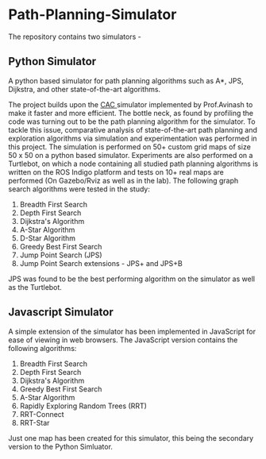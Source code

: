 # Path-Planning-Simulator
The repository contains two simulators -
## Python Simulator
A python based simulator for path planning algorithms such as A*, JPS, Dijkstra, and other state-of-the-art algorithms.
<p>The project builds upon the <a href="http://ieeexplore.ieee.org/document/7379179/"> CAC </a> simulator implemented by Prof.Avinash to make it faster and more efficient. The bottle neck, as found by profiling the code was turning out to be the path planning algorithm for the simulator. To tackle this issue, comparative analysis of state-of-the-art path planning and exploration algorithms via simulation and experimentation was performed in this project. The simulation is performed on 50+ custom grid maps of size 50 x 50 on a python based simulator. Experiments are also performed on a Turtlebot, on which a node containing all studied path planning algorithms is written on the ROS Indigo platform and tests on 10+ real maps are performed (On Gazebo/Rviz as well as in the lab). The following graph search algorithms were tested in the study:</p>
<ol>
<li>Breadth First Search</li>
<li>Depth First Search</li>
<li>Dijkstra's Algorithm</li>
<li>A-Star Algorithm</li>
<li>D-Star Algorithm</li>
<li>Greedy Best First Search</li>
<li>Jump Point Search (JPS)</li>
<li>Jump Point Search extensions - JPS+ and JPS+B</li>
</ol>

<p>JPS was found to be the best performing algorithm on the simulator as well as the Turtlebot.</p>

## Javascript Simulator
A simple extension of the simulator has been implemented in JavaScript for ease of viewing in web browsers. The JavaScript version contains the following algorithms:
<ol>
<li>Breadth First Search</li>
<li>Depth First Search</li>
<li>Dijkstra's Algorithm</li>
<li>Greedy Best First Search</li>
<li>A-Star Algorithm</li>
<li>Rapidly Exploring Random Trees (RRT)</li>
<li>RRT-Connect</li>
<li>RRT-Star</li>
</ol>
Just one map has been created for this simulator, this being the secondary version to the Python Simluator.
